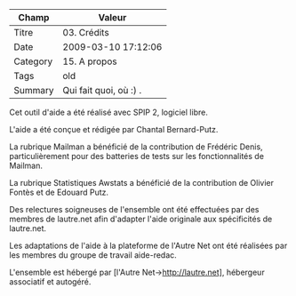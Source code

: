  Champ | Valeur
 ------- | ------------------------------ 
 Titre | 03. Crédits 
Date | 2009-03-10 17:12:06
Category | 15. A propos
Tags | old
Summary | Qui fait quoi, où :) . 

Cet outil d'aide a été réalisé avec SPIP 2, logiciel libre.

L'aide a été conçue et rédigée par Chantal Bernard-Putz.

La rubrique Mailman a bénéficié de la contribution de Frédéric Denis, particulièrement pour des batteries de tests sur les fonctionnalités de Mailman.

La rubrique Statistiques Awstats a bénéficié de la contribution de Olivier Fontès et de Edouard Putz.

Des relectures soigneuses de l'ensemble ont été effectuées par des membres de lautre.net afin d'adapter l'aide originale aux spécificités de lautre.net.

Les adaptations de l'aide à la plateforme de l'Autre Net ont été réalisées par les membres du groupe de travail aide-redac.

L'ensemble est hébergé par [l'Autre Net->http://lautre.net], hébergeur associatif et autogéré.


